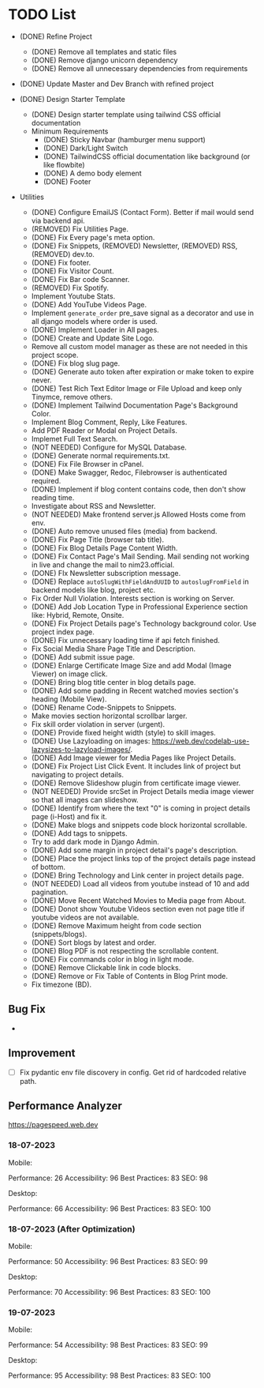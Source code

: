 # TODO List

- (DONE) Refine Project

  - (DONE) Remove all templates and static files
  - (DONE) Remove django unicorn dependency
  - (DONE) Remove all unnecessary dependencies from requirements

- (DONE) Update Master and Dev Branch with refined project

- (DONE) Design Starter Template

  - (DONE) Design starter template using tailwind CSS official documentation
  - Minimum Requirements
    - (DONE) Sticky Navbar (hamburger menu support)
    - (DONE) Dark/Light Switch
    - (DONE) TailwindCSS official documentation like background (or like flowbite)
    - (DONE) A demo body element
    - (DONE) Footer

- Utilities

  - (DONE) Configure EmailJS (Contact Form). Better if mail would send via backend api.
  - (REMOVED) Fix Utilities Page.
  - (DONE) Fix Every page's meta option.
  - (DONE) Fix Snippets, (REMOVED) Newsletter, (REMOVED) RSS, (REMOVED) dev.to.
  - (DONE) Fix footer.
  - (DONE) Fix Visitor Count.
  - (DONE) Fix Bar code Scanner.
  - (REMOVED) Fix Spotify.
  - Implement Youtube Stats.
  - (DONE) Add YouTube Videos Page.
  - Implement `generate_order` pre_save signal as a decorator and use in all django models where order is used.
  - (DONE) Implement Loader in All pages.
  - (DONE) Create and Update Site Logo.
  - Remove all custom model manager as these are not needed in this project scope.
  - (DONE) Fix blog slug page.
  - (DONE) Generate auto token after expiration or make token to expire never.
  - (DONE) Test Rich Text Editor Image or File Upload and keep only Tinymce, remove others.
  - (DONE) Implement Tailwind Documentation Page's Background Color.
  - Implement Blog Comment, Reply, Like Features.
  - Add PDF Reader or Modal on Project Details.
  - Implemet Full Text Search.
  - (NOT NEEDED) Configure for MySQL Database.
  - (DONE) Generate normal requirements.txt.
  - (DONE) Fix File Browser in cPanel.
  - (DONE) Make Swagger, Redoc, Filebrowser is authenticated required.
  - (DONE) Implement if blog content contains code, then don't show reading time.
  - Investigate about RSS and Newsletter.
  - (NOT NEEDED) Make frontend server.js Allowed Hosts come from env.
  - (DONE) Auto remove unused files (media) from backend.
  - (DONE) Fix Page Title (browser tab title).
  - (DONE) Fix Blog Details Page Content Width.
  - (DONE) Fix Contact Page's Mail Sending. Mail sending not working in live and change the mail to nim23.official.
  - (DONE) FIx Newsletter subscription message.
  - (DONE) Replace `autoSlugWithFieldAndUUID` to `autoslugFromField` in backend models like blog, project etc.
  - Fix Order Null Violation. Interests section is working on Server.
  - (DONE) Add Job Location Type in Professional Experience section like: Hybrid, Remote, Onsite.
  - (DONE) Fix Project Details page's Technology background color. Use project index page.
  - (DONE) Fix unnecessary loading time if api fetch finished.
  - Fix Social Media Share Page Title and Description.
  - (DONE) Add submit issue page.
  - (DONE) Enlarge Certificate Image Size and add Modal (Image Viewer) on image click.
  - (DONE) Bring blog title center in blog details page.
  - (DONE) Add some padding in Recent watched movies section's heading (Mobile View).
  - (DONE) Rename Code-Snippets to Snippets.
  - Make movies section horizontal scrollbar larger.
  - Fix skill order violation in server (urgent).
  - (DONE) Provide fixed height width (style) to skill images.
  - (DONE) Use Lazyloading on images: <https://web.dev/codelab-use-lazysizes-to-lazyload-images/>.
  - (DONE) Add Image viewer for Media Pages like Project Details.
  - (DONE) Fix Project List Click Event. It includes link of project but navigating to project details.
  - (DONE) Remove Slideshow plugin from certificate image viewer.
  - (NOT NEEDED) Provide srcSet in Project Details media image viewer so that all images can slideshow.
  - (DONE) Identify from where the text "0" is coming in project details page (i-Host) and fix it.
  - (DONE) Make blogs and snippets code block horizontal scrollable.
  - (DONE) Add tags to snippets.
  - Try to add dark mode in Django Admin.
  - (DONE) Add some margin in project detail's page's description.
  - (DONE) Place the project links top of the project details page instead of bottom.
  - (DONE) Bring Technology and Link center in project details page.
  - (NOT NEEDED) Load all videos from youtube instead of 10 and add pagination.
  - (DONE) Move Recent Watched Movies to Media page from About.
  - (DONE) Donot show Youtube Videos section even not page title if youtube videos are not available.
  - (DONE) Remove Maximum height from code section (snippets/blogs).
  - (DONE) Sort blogs by latest and order.
  - (DONE) Blog PDF is not respecting the scrollable content.
  - (DONE) Fix commands color in blog in light mode.
  - (DONE) Remove Clickable link in code blocks.
  - (DONE) Remove or Fix Table of Contents in Blog Print mode.
  - Fix timezone (BD).

## Bug Fix

-

## Improvement

- [ ] Fix pydantic env file discovery in config. Get rid of hardcoded relative path.

## Performance Analyzer

<https://pagespeed.web.dev>

### 18-07-2023

Mobile:

Performance: 26
Accessibility: 96
Best Practices: 83
SEO: 98

Desktop:

Performance: 66
Accessibility: 96
Best Practices: 83
SEO: 100

### 18-07-2023 (After Optimization)

Mobile:

Performance: 50
Accessibility: 96
Best Practices: 83
SEO: 99

Desktop:

Performance: 70
Accessibility: 96
Best Practices: 83
SEO: 100

### 19-07-2023

Mobile:

Performance: 54
Accessibility: 98
Best Practices: 83
SEO: 99

Desktop:

Performance: 95
Accessibility: 98
Best Practices: 83
SEO: 100
